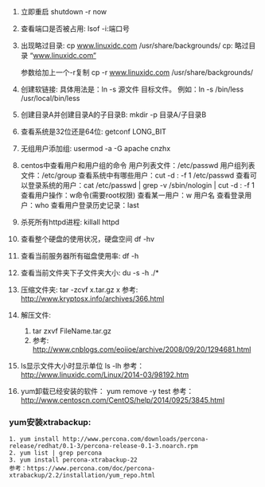 1. 立即重启 shutdown -r now

2. 查看端口是否被占用:
    lsof -i:端口号
    
3. 出现略过目录:
    cp www.linuxidc.com /usr/share/backgrounds/
    cp: 略过目录 “www.linuxidc.com”

    参数给加上一个-r复制
    cp -r www.linuxidc.com /usr/share/backgrounds/

4. 创建软链接:
    具体用法是：ln -s 源文件 目标文件。
    例如：ln -s /bin/less /usr/local/bin/less

6. 创建目录A并创建目录A的子目录B:
    mkdir -p 目录A/子目录B
    
7. 查看系统是32位还是64位:
    getconf LONG_BIT

2. 无组用户添加组:
    usermod -a -G apache cnzhx

3. centos中查看用户和用户组的命令
   用户列表文件：/etc/passwd
   用户组列表文件：/etc/group
   查看系统中有哪些用户：cut -d : -f 1 /etc/passwd
   查看可以登录系统的用户：cat /etc/passwd | grep -v /sbin/nologin | cut -d : -f 1
   查看用户操作：w命令(需要root权限)
   查看某一用户：w 用户名
   查看登录用户：who
   查看用户登录历史记录：last

4. 杀死所有httpd进程:
    killall httpd
    
5. 查看整个硬盘的使用状况，硬盘空间
    df -hv
    
6. 查看当前服务器所有磁盘使用率:
    df -h

7. 查看当前文件夹下子文件夹大小:
    du -s -h ./*
    
8. 压缩文件夹:
    tar -zcvf x.tar.gz x
    参考: http://www.kryptosx.info/archives/366.html
9. 解压文件:
    1. tar zxvf FileName.tar.gz
    2. 参考: http://www.cnblogs.com/eoiioe/archive/2008/09/20/1294681.html
10. ls显示文件大小时显示单位
    ls -lh
    参考：http://www.linuxidc.com/Linux/2014-03/98192.htm
    
11. yum卸载已经安装的软件：
    yum remove -y test
    参考：http://www.centoscn.com/CentOS/help/2014/0925/3845.html
    
### yum安装xtrabackup:
    1. yum install http://www.percona.com/downloads/percona-release/redhat/0.1-3/percona-release-0.1-3.noarch.rpm
    2. yum list | grep percona
    3. yum install percona-xtrabackup-22
    参考：https://www.percona.com/doc/percona-xtrabackup/2.2/installation/yum_repo.html